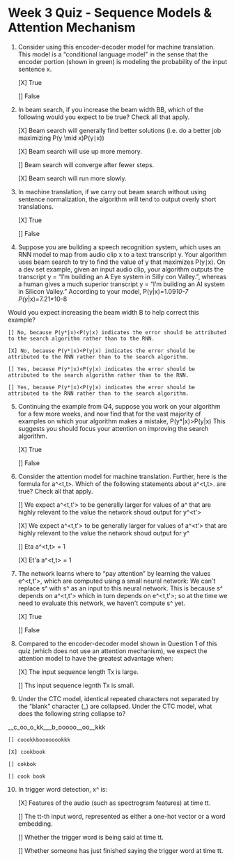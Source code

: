 # Week 3 Quiz - Sequence Models & Attention Mechanism

1. Consider using this encoder-decoder model for machine translation. This model is a “conditional language model” in the sense that the encoder portion (shown in green) is modeling the probability of the input sentence x.

    [X] True

    [] False

2. In beam search, if you increase the beam width BB, which of the following would you expect to be true? Check all that apply.

    [X] Beam search will generally find better solutions (i.e. do a better job maximizing P(y \mid x)P(y∣x))

    [X] Beam search will use up more memory.

    [] Beam search will converge after fewer steps. 

    [X] Beam search will run more slowly.

3. In machine translation, if we carry out beam search without using sentence normalization, the algorithm will tend to output overly short translations. 

    [X] True

    [] False 

4. Suppose you are building a speech recognition system, which uses an RNN model to map from audio clip x to a text transcript y. Your algorithm uses beam search to try to find the value of y that maximizes P(y∣x). On a dev set example, given an input audio clip, your algorithm outputs the transcript y = “I’m building an A Eye system in Silly con Valley.”, whereas a human gives a much superior transcript y = “I’m building an AI system in Silicon Valley.” According to your model,
    P(y|x)=1.09*10-7
    P(y*|x)=7.21*10-8

Would you expect increasing the beam width B to help correct this example?

    [] No, because P(y*|x)<P(y|x) indicates the error should be attributed to the search algorithm rather than to the RNN.

    [X] No, because P(y*|x)<P(y|x) indicates the error should be attributed to the RNN rather than to the search algorithm.

    [] Yes, because P(y*|x)<P(y|x) indicates the error should be attributed to the search algorithm rather than to the RNN.

    [] Yes, because P(y*|x)<P(y|x) indicates the error should be attributed to the RNN rather than to the search algorithm.

5. Continuing the example from Q4, suppose you work on your algorithm for a few more weeks, and now find that for the vast majority of examples on which your algorithm makes a mistake, P(y*|x)>P(y|x) This suggests you should focus your attention on improving the search algorithm.

    [X] True

    [] False

6. Consider the attention model for machine translation. Further, here is the formula for a^<t,t>. Which of the following statements about a^<t,t>. are true? Check all that apply.

    [] We expect a^<t,t'> to be generally larger for values of a^<t> that are highly relevant to the value the network shoud output for y^<t'>

    [X] We expect a^<t,t'> to be generally larger for values of a^<t'> that are highly relevant to the value the network shoud output for y^<t>

    [] Eta a^<t,t> = 1

    [X] Et'a a^<t,t> = 1

7. The network learns where to “pay attention” by learning the values e^<t,t'>, which are computed using a small neural network: We can't replace s^<t-1> with s^<t> as an input to this neural network. This is because s^<t> depends on a^<t,t'> which in turn depends on e^<t,t'>; so at the time we need to evaluate this network, we haven't compute s^<t> yet.

    [X] True

    [] False

8. Compared to the encoder-decoder model shown in Question 1 of this quiz (which does not use an attention mechanism), we expect the attention model to have the greatest advantage when:

    [X] The input sequence length Tx is large.

    [] Ths input sequence legnth Tx is small.

9. Under the CTC model, identical repeated characters not separated by the “blank” character (_) are collapsed. Under the CTC model, what does the following string collapse to?

__c_oo_o_kk___b_ooooo__oo__kkk

    [] coookkboooooookkk

    [X] cookbook

    [] cokbok

    [] cook book

10. In trigger word detection, x^<t> is:

    [X] Features of the audio (such as spectrogram features) at time tt.

    [] The tt-th input word, represented as either a one-hot vector or a word embedding.

    [] Whether the trigger word is being said at time tt.

    [] Whether someone has just finished saying the trigger word at time tt.

